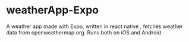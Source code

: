 # weatherApp-Expo
A weather app made with Expo, written in react native , fetches weather data from openweathermap.org. Runs both on iOS and Android
